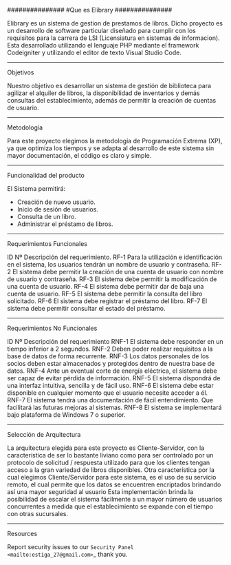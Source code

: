 ###############
#Que es Elibrary
###############

Elibrary es un sistema de gestion de prestamos de libros.
Dicho proyecto es un desarrollo de software particular diseñado para cumplir con los requisitos para la carrera de LSI (Licensiatura en sistemas de informacion).
Esta desarrollado utilizando el lenguaje PHP mediante el framework Codeigniter y utilizando el editor de texto Visual Studio Code.

---

Objetivos


Nuestro objetivo es desarrollar un sistema de gestión de biblioteca para agilizar el alquiler de libros, la disponibilidad de inventarios y demás consultas del establecimiento, además de permitir la creación de cuentas de usuario.

---

Metodología


Para este proyecto elegimos la metodología de Programación Extrema (XP), ya que optimiza los tiempos y se adapta al desarrollo de este sistema sin mayor documentación, el código es claro y simple.

---

Funcionalidad del producto


El Sistema permitirá:

- Creación de nuevo usuario.
- Inicio de sesión de usuarios.
- Consulta de un libro.
- Administrar el préstamo de libros.

---

Requerimientos Funcionales


ID Nº Descripción del requerimiento.
RF-1 Para la utilización e identificación en el sistema, los usuarios tendrán un nombre de usuario y contraseña.
RF-2 El sistema debe permitir la creación de una cuenta de usuario con nombre de usuario y contraseña.
RF-3 El sistema debe permitir la modificación de una cuenta de usuario.
RF-4 El sistema debe permitir dar de baja una cuenta de usuario.
RF-5 El sistema debe permitir la consulta del libro solicitado.
RF-6 El sistema debe registrar el préstamo del libro.
RF-7 El sistema debe permitir consultar el estado del préstamo.

---

Requerimientos No Funcionales


ID Nº Descripción del requerimiento
RNF-1 El sistema debe responder en un tiempo inferior a 2 segundos.
RNF-2 Deben poder realizar requisitos a la base de datos de forma recurrente.
RNF-3 Los datos personales de los socios deben estar almacenados y protegidos dentro de nuestra base de datos.
RNF-4 Ante un eventual corte de energía eléctrica, el sistema debe ser capaz de evitar pérdida de información.
RNF-5 El sistema dispondrá de una interfaz intuitiva, sencilla y de fácil uso.
RNF-6 El sistema debe estar disponible en cualquier momento que el usuario necesite acceder a él.
RNF-7 El sistema tendrá una documentación de fácil entendimiento. Que facilitará las futuras mejoras al sistemas.
RNF-8 El sistema se implementará bajo plataforma de Windows 7 o superior.

---

Selección de Arquitectura


La arquitectura elegida para este proyecto es Cliente-Servidor, con la característica de ser lo bastante liviano como para ser controlado por un protocolo de solicitud / respuesta utilizado para que los clientes tengan acceso a la gran variedad de libros disponibles.
Otra característica por la cual elegimos Cliente/Servidor para este sistema, es el uso de su servicio remoto, el cual permite que los datos se encuentren encriptados brindando así una mayor seguridad al usuario
Esta implementación brinda la posibilidad de escalar el sistema fácilmente a un mayor número de usuarios concurrentes a medida que el establecimiento se expande con el tiempo con otras sucursales.

---

Resources


Report security issues to our `Security Panel <mailto:estiga_27@gmail.com>`\_
thank you.
